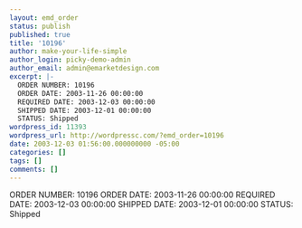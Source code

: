 ```yaml
---
layout: emd_order
status: publish
published: true
title: '10196'
author: make-your-life-simple
author_login: picky-demo-admin
author_email: admin@emarketdesign.com
excerpt: |-
  ORDER NUMBER: 10196
  ORDER DATE: 2003-11-26 00:00:00
  REQUIRED DATE: 2003-12-03 00:00:00
  SHIPPED DATE: 2003-12-01 00:00:00
  STATUS: Shipped
wordpress_id: 11393
wordpress_url: http://wordpressc.com/?emd_order=10196
date: 2003-12-03 01:56:00.000000000 -05:00
categories: []
tags: []
comments: []
---
```

ORDER NUMBER: 10196
ORDER DATE: 2003-11-26 00:00:00
REQUIRED DATE: 2003-12-03 00:00:00
SHIPPED DATE: 2003-12-01 00:00:00
STATUS: Shipped

